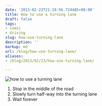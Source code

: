 ```yaml
---
date: '2013-02-23T21:28:56.724485+00:00'
title: How to use a turning lane
draft: false
tags:
- comic
- driving
slug: how-use-turning-lane
description: ''
markup: md
url: /blog/how-use-turning-lane/
aliases:
- /blog/2013/02/23/how-use-turning-lane/

---
```


![how to use a turning lane](http://www.foib.us/im/how_to_use_a_turning_lane-20130223-142624.png)


1. Stop in the middle of the road
2. Slowly turn half-way into the turning lane
3. Wait forever
